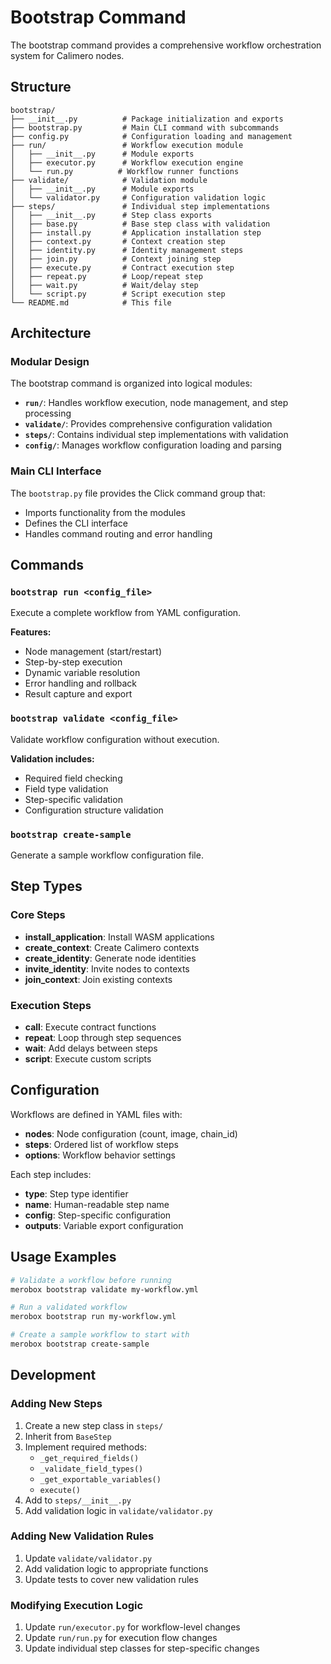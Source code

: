 # Bootstrap Command

The bootstrap command provides a comprehensive workflow orchestration system for Calimero nodes.

## Structure

```
bootstrap/
├── __init__.py          # Package initialization and exports
├── bootstrap.py         # Main CLI command with subcommands
├── config.py            # Configuration loading and management
├── run/                 # Workflow execution module
│   ├── __init__.py      # Module exports
│   ├── executor.py      # Workflow execution engine
│   └── run.py          # Workflow runner functions
├── validate/            # Validation module
│   ├── __init__.py      # Module exports
│   └── validator.py     # Configuration validation logic
├── steps/               # Individual step implementations
│   ├── __init__.py      # Step class exports
│   ├── base.py          # Base step class with validation
│   ├── install.py       # Application installation step
│   ├── context.py       # Context creation step
│   ├── identity.py      # Identity management steps
│   ├── join.py          # Context joining step
│   ├── execute.py       # Contract execution step
│   ├── repeat.py        # Loop/repeat step
│   ├── wait.py          # Wait/delay step
│   └── script.py        # Script execution step
└── README.md            # This file
```

## Architecture

### Modular Design
The bootstrap command is organized into logical modules:

- **`run/`**: Handles workflow execution, node management, and step processing
- **`validate/`**: Provides comprehensive configuration validation
- **`steps/`**: Contains individual step implementations with validation
- **`config/`**: Manages workflow configuration loading and parsing

### Main CLI Interface
The `bootstrap.py` file provides the Click command group that:
- Imports functionality from the modules
- Defines the CLI interface
- Handles command routing and error handling

## Commands

### `bootstrap run <config_file>`
Execute a complete workflow from YAML configuration.

**Features:**
- Node management (start/restart)
- Step-by-step execution
- Dynamic variable resolution
- Error handling and rollback
- Result capture and export

### `bootstrap validate <config_file>`
Validate workflow configuration without execution.

**Validation includes:**
- Required field checking
- Field type validation
- Step-specific validation
- Configuration structure validation

### `bootstrap create-sample`
Generate a sample workflow configuration file.

## Step Types

### Core Steps
- **install_application**: Install WASM applications
- **create_context**: Create Calimero contexts
- **create_identity**: Generate node identities
- **invite_identity**: Invite nodes to contexts
- **join_context**: Join existing contexts

### Execution Steps
- **call**: Execute contract functions
- **repeat**: Loop through step sequences
- **wait**: Add delays between steps
- **script**: Execute custom scripts

## Configuration

Workflows are defined in YAML files with:
- **nodes**: Node configuration (count, image, chain_id)
- **steps**: Ordered list of workflow steps
- **options**: Workflow behavior settings

Each step includes:
- **type**: Step type identifier
- **name**: Human-readable step name
- **config**: Step-specific configuration
- **outputs**: Variable export configuration

## Usage Examples

```bash
# Validate a workflow before running
merobox bootstrap validate my-workflow.yml

# Run a validated workflow
merobox bootstrap run my-workflow.yml

# Create a sample workflow to start with
merobox bootstrap create-sample
```

## Development

### Adding New Steps
1. Create a new step class in `steps/`
2. Inherit from `BaseStep`
3. Implement required methods:
   - `_get_required_fields()`
   - `_validate_field_types()`
   - `_get_exportable_variables()`
   - `execute()`
4. Add to `steps/__init__.py`
5. Add validation logic in `validate/validator.py`

### Adding New Validation Rules
1. Update `validate/validator.py`
2. Add validation logic to appropriate functions
3. Update tests to cover new validation rules

### Modifying Execution Logic
1. Update `run/executor.py` for workflow-level changes
2. Update `run/run.py` for execution flow changes
3. Update individual step classes for step-specific changes

